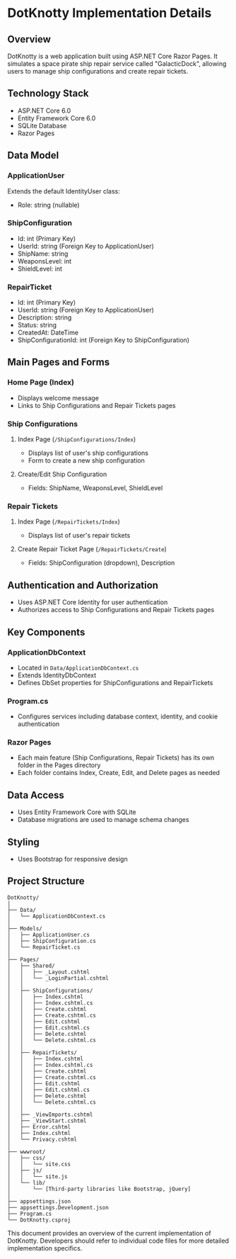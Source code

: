 # DotKnotty Implementation Details

## Overview
DotKnotty is a web application built using ASP.NET Core Razor Pages. It simulates a space pirate ship repair service called "GalacticDock", allowing users to manage ship configurations and create repair tickets.

## Technology Stack
- ASP.NET Core 6.0
- Entity Framework Core 6.0
- SQLite Database
- Razor Pages

## Data Model

### ApplicationUser
Extends the default IdentityUser class:
- Role: string (nullable)

### ShipConfiguration
- Id: int (Primary Key)
- UserId: string (Foreign Key to ApplicationUser)
- ShipName: string
- WeaponsLevel: int
- ShieldLevel: int

### RepairTicket
- Id: int (Primary Key)
- UserId: string (Foreign Key to ApplicationUser)
- Description: string
- Status: string
- CreatedAt: DateTime
- ShipConfigurationId: int (Foreign Key to ShipConfiguration)

## Main Pages and Forms

### Home Page (Index)
- Displays welcome message
- Links to Ship Configurations and Repair Tickets pages

### Ship Configurations
1. Index Page (`/ShipConfigurations/Index`)
   - Displays list of user's ship configurations
   - Form to create a new ship configuration

2. Create/Edit Ship Configuration
   - Fields: ShipName, WeaponsLevel, ShieldLevel

### Repair Tickets
1. Index Page (`/RepairTickets/Index`)
   - Displays list of user's repair tickets

2. Create Repair Ticket Page (`/RepairTickets/Create`)
   - Fields: ShipConfiguration (dropdown), Description

## Authentication and Authorization
- Uses ASP.NET Core Identity for user authentication
- Authorizes access to Ship Configurations and Repair Tickets pages

## Key Components

### ApplicationDbContext
- Located in `Data/ApplicationDbContext.cs`
- Extends IdentityDbContext<ApplicationUser>
- Defines DbSet properties for ShipConfigurations and RepairTickets

### Program.cs
- Configures services including database context, identity, and cookie authentication

### Razor Pages
- Each main feature (Ship Configurations, Repair Tickets) has its own folder in the Pages directory
- Each folder contains Index, Create, Edit, and Delete pages as needed

## Data Access
- Uses Entity Framework Core with SQLite
- Database migrations are used to manage schema changes

## Styling
- Uses Bootstrap for responsive design

## Project Structure
```
DotKnotty/
│
├── Data/
│   └── ApplicationDbContext.cs
│
├── Models/
│   ├── ApplicationUser.cs
│   ├── ShipConfiguration.cs
│   └── RepairTicket.cs
│
├── Pages/
│   ├── Shared/
│   │   ├── _Layout.cshtml
│   │   └── _LoginPartial.cshtml
│   │
│   ├── ShipConfigurations/
│   │   ├── Index.cshtml
│   │   ├── Index.cshtml.cs
│   │   ├── Create.cshtml
│   │   ├── Create.cshtml.cs
│   │   ├── Edit.cshtml
│   │   ├── Edit.cshtml.cs
│   │   ├── Delete.cshtml
│   │   └── Delete.cshtml.cs
│   │
│   ├── RepairTickets/
│   │   ├── Index.cshtml
│   │   ├── Index.cshtml.cs
│   │   ├── Create.cshtml
│   │   ├── Create.cshtml.cs
│   │   ├── Edit.cshtml
│   │   ├── Edit.cshtml.cs
│   │   ├── Delete.cshtml
│   │   └── Delete.cshtml.cs
│   │
│   ├── _ViewImports.cshtml
│   ├── _ViewStart.cshtml
│   ├── Error.cshtml
│   ├── Index.cshtml
│   └── Privacy.cshtml
│
├── wwwroot/
│   ├── css/
│   │   └── site.css
│   ├── js/
│   │   └── site.js
│   └── lib/
│       └── [Third-party libraries like Bootstrap, jQuery]
│
├── appsettings.json
├── appsettings.Development.json
├── Program.cs
└── DotKnotty.csproj
```

This document provides an overview of the current implementation of DotKnotty. Developers should refer to individual code files for more detailed implementation specifics.